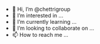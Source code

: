 - 👋 Hi, I’m @chettrigroup
- 👀 I’m interested in ...
- 🌱 I’m currently learning ...
- 💞️ I’m looking to collaborate on ...
- 📫 How to reach me ...

<!---
chettrigroup/chettrigroup is a ✨ special ✨ repository because its `README.md` (this file) appears on your GitHub profile.
You can click the Preview link to take a look at your changes.
--->
